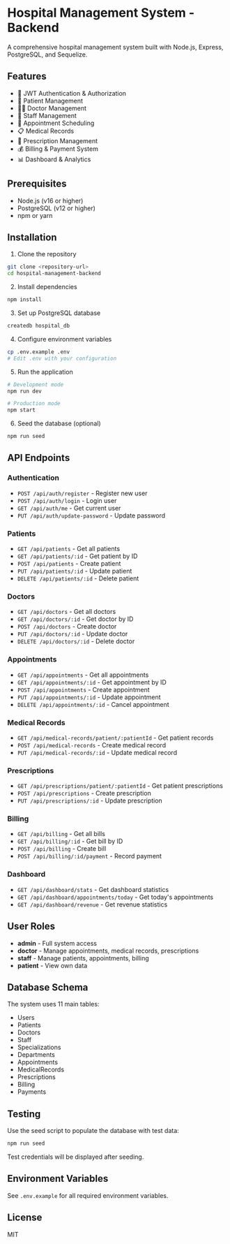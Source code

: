 # Hospital Management System - Backend

A comprehensive hospital management system built with Node.js, Express, PostgreSQL, and Sequelize.

## Features

- 🔐 JWT Authentication & Authorization
- 👥 Patient Management
- 👨‍⚕️ Doctor Management
- 👔 Staff Management
- 📅 Appointment Scheduling
- 📋 Medical Records
- 💊 Prescription Management
- 💰 Billing & Payment System
- 📊 Dashboard & Analytics

## Prerequisites

- Node.js (v16 or higher)
- PostgreSQL (v12 or higher)
- npm or yarn

## Installation

1. Clone the repository
```bash
git clone <repository-url>
cd hospital-management-backend
```

2. Install dependencies
```bash
npm install
```

3. Set up PostgreSQL database
```bash
createdb hospital_db
```

4. Configure environment variables
```bash
cp .env.example .env
# Edit .env with your configuration
```

5. Run the application
```bash
# Development mode
npm run dev

# Production mode
npm start
```

6. Seed the database (optional)
```bash
npm run seed
```

## API Endpoints

### Authentication
- `POST /api/auth/register` - Register new user
- `POST /api/auth/login` - Login user
- `GET /api/auth/me` - Get current user
- `PUT /api/auth/update-password` - Update password

### Patients
- `GET /api/patients` - Get all patients
- `GET /api/patients/:id` - Get patient by ID
- `POST /api/patients` - Create patient
- `PUT /api/patients/:id` - Update patient
- `DELETE /api/patients/:id` - Delete patient

### Doctors
- `GET /api/doctors` - Get all doctors
- `GET /api/doctors/:id` - Get doctor by ID
- `POST /api/doctors` - Create doctor
- `PUT /api/doctors/:id` - Update doctor
- `DELETE /api/doctors/:id` - Delete doctor

### Appointments
- `GET /api/appointments` - Get all appointments
- `GET /api/appointments/:id` - Get appointment by ID
- `POST /api/appointments` - Create appointment
- `PUT /api/appointments/:id` - Update appointment
- `DELETE /api/appointments/:id` - Cancel appointment

### Medical Records
- `GET /api/medical-records/patient/:patientId` - Get patient records
- `POST /api/medical-records` - Create medical record
- `PUT /api/medical-records/:id` - Update medical record

### Prescriptions
- `GET /api/prescriptions/patient/:patientId` - Get patient prescriptions
- `POST /api/prescriptions` - Create prescription
- `PUT /api/prescriptions/:id` - Update prescription

### Billing
- `GET /api/billing` - Get all bills
- `GET /api/billing/:id` - Get bill by ID
- `POST /api/billing` - Create bill
- `POST /api/billing/:id/payment` - Record payment

### Dashboard
- `GET /api/dashboard/stats` - Get dashboard statistics
- `GET /api/dashboard/appointments/today` - Get today's appointments
- `GET /api/dashboard/revenue` - Get revenue statistics

## User Roles

- **admin** - Full system access
- **doctor** - Manage appointments, medical records, prescriptions
- **staff** - Manage patients, appointments, billing
- **patient** - View own data

## Database Schema

The system uses 11 main tables:
- Users
- Patients
- Doctors
- Staff
- Specializations
- Departments
- Appointments
- MedicalRecords
- Prescriptions
- Billing
- Payments

## Testing

Use the seed script to populate the database with test data:
```bash
npm run seed
```

Test credentials will be displayed after seeding.

## Environment Variables

See `.env.example` for all required environment variables.

## License

MIT
